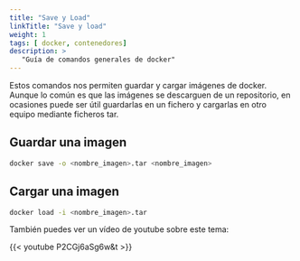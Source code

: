 ```yaml
---
title: "Save y Load"
linkTitle: "Save y load"
weight: 1 
tags: [ docker, contenedores]
description: >
   "Guía de comandos generales de docker" 
---
```


Estos comandos nos permiten guardar y cargar imágenes de docker. Aunque lo común es que las imágenes se descarguen de un repositorio, en ocasiones puede ser útil guardarlas en un fichero y cargarlas en otro equipo mediante ficheros tar.

## Guardar una imagen

```bash
docker save -o <nombre_imagen>.tar <nombre_imagen>
```

## Cargar una imagen

```bash
docker load -i <nombre_imagen>.tar
```


También puedes ver un vídeo de youtube sobre este tema:

{{< youtube P2CGj6aSg6w&t >}}